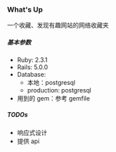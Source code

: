 ### What's Up

一个收藏、发现有趣网站的网络收藏夹

##### 基本参数
* Ruby: 2.3.1
* Rails: 5.0.0
* Database:
  * 本地：postgresql
  * production: postgresql
* 用到的 gem：参考 gemfile

##### TODOs

* 响应式设计
* 提供 api
